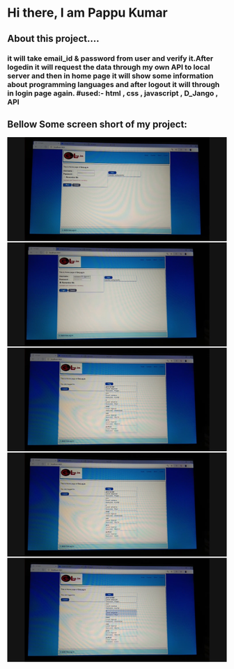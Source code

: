 # Hi there, I am Pappu Kumar

## About this project....
### it will take email_id &amp; password from user and verify it.After logedin it will request the data through my own API to local server and then in home page it will show some information about programming languages and after logout it will through in login page again.  #used:- html , css , javascript , D_Jango , API
## Bellow Some screen short of my project:

![](https://github.com/pappu-kumar/Login_Page/blob/master/image/Home%20Page.jpg)
![](https://github.com/pappu-kumar/Login_Page/blob/master/image/After%20putting%20email%20%26%20pass..jpg)
![](https://github.com/pappu-kumar/Login_Page/blob/master/image/After%20login.jpg)
![](https://github.com/pappu-kumar/Login_Page/blob/master/image/css%20style.jpg)
![](https://github.com/pappu-kumar/Login_Page/blob/master/image/css%20style%202.jpg)
